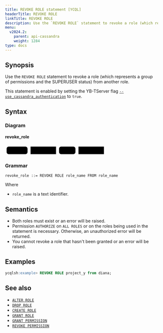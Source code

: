 ```yaml
---
title: REVOKE ROLE statement [YCQL]
headerTitle: REVOKE ROLE
linkTitle: REVOKE ROLE
description: Use the `REVOKE ROLE` statement to revoke a role (which represents a group of permissions and the SUPERUSER status) from another role.
menu:
  v2024.2:
    parent: api-cassandra
    weight: 1284
type: docs
---
```


## Synopsis

Use the `REVOKE ROLE` statement to revoke a role (which represents a group of permissions and the SUPERUSER status) from another role.

This statement is enabled by setting the YB-TServer flag [`--use_cassandra_authentication`](../../../reference/configuration/yb-tserver/#config-flags) to `true`.

## Syntax

### Diagram

#### revoke_role

<svg class="rrdiagram" version="1.1" xmlns:xlink="http://www.w3.org/1999/xlink" xmlns="http://www.w3.org/2000/svg" width="331" height="35" viewbox="0 0 331 35"><path class="connector" d="M0 22h5m69 0h10m84 0h10m54 0h10m84 0h5"/><rect class="literal" x="5" y="5" width="69" height="25" rx="7"/><text class="text" x="15" y="22">REVOKE</text><a xlink:href="../grammar_diagrams#role-name"><rect class="rule" x="84" y="5" width="84" height="25"/><text class="text" x="94" y="22">role_name</text></a><rect class="literal" x="178" y="5" width="54" height="25" rx="7"/><text class="text" x="188" y="22">FROM</text><a xlink:href="../grammar_diagrams#role-name"><rect class="rule" x="242" y="5" width="84" height="25"/><text class="text" x="252" y="22">role_name</text></a></svg>

### Grammar

```ebnf
revoke_role ::= REVOKE ROLE role_name FROM role_name
```

Where

- `role_name` is a text identifier.

## Semantics

- Both roles must exist or an error will be raised.
- Permission `AUTHORIZE` on `ALL ROLES` or on the roles being used in the statement is necessary. Otherwise, an unauthorized error will be returned.
- You cannot revoke a role that hasn't been granted or an error will be raised.

## Examples

```sql
ycqlsh:example> REVOKE ROLE project_y from diana;
```

## See also

- [`ALTER ROLE`](../ddl_alter_role)
- [`DROP ROLE`](../ddl_drop_role)
- [`CREATE ROLE`](../ddl_create_role)
- [`GRANT ROLE`](../ddl_grant_role)
- [`GRANT PERMISSION`](../ddl_grant_permission)
- [`REVOKE PERMISSION`](../ddl_revoke_permission)
